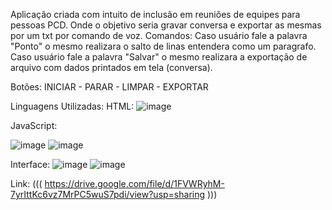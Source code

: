 Aplicação criada com intuito de inclusão em reuniões de equipes para pessoas PCD.
Onde o objetivo seria gravar conversa e exportar as mesmas por um txt por comando de voz.
Comandos: 
Caso usuário fale a palavra "Ponto" o mesmo realizara o salto de linas entendera como um paragrafo.
Caso usuário fale a palavra "Salvar" o mesmo realizara a exportação de arquivo com dados printados em tela (conversa).

Botões:
INICIAR  -  PARAR  - LIMPAR - EXPORTAR

Linguagens Utilizadas:
HTML:
![image](https://github.com/user-attachments/assets/76e110d4-16eb-4063-a6a9-c37bf190005b)

JavaScript:

![image](https://github.com/user-attachments/assets/2273d781-96c4-4c72-8b9d-85ea72a6eecc)
![image](https://github.com/user-attachments/assets/ab98b054-6a28-4b33-9722-cbd1794a21d5)

Interface:
![image](https://github.com/user-attachments/assets/1642f5ae-6e32-42f8-9906-fd9b7715a6d7)
![image](https://github.com/user-attachments/assets/15377aae-452b-42a0-b48e-25ba67890d71)

Link: ((( https://drive.google.com/file/d/1FVWRyhM-7yrIttKc6vz7MrPC5wuS7pdi/view?usp=sharing )))



